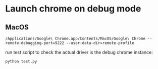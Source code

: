 # Launch chrome on debug mode

## MacOS
```
/Applications/Google\ Chrome.app/Contents/MacOS/Google\ Chrome --remote-debugging-port=9222 --user-data-dir=remote-profile
```

run test script to check the actual driver is the debug chrome instance:

```
python test.py
```
